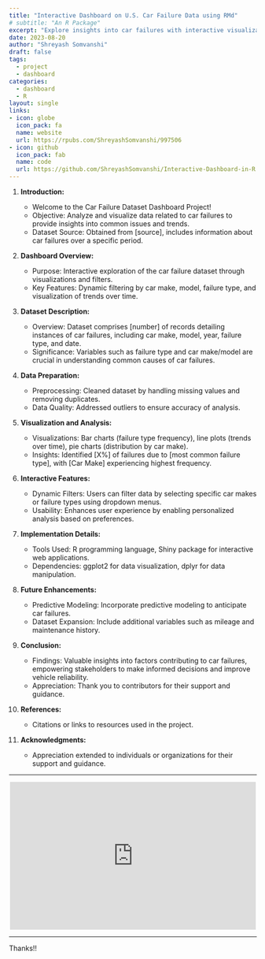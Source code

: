 ```yaml
---
title: "Interactive Dashboard on U.S. Car Failure Data using RMd"
# subtitle: "An R Package"
excerpt: "Explore insights into car failures with interactive visualizations on our R-based dashboard."
date: 2023-08-20
author: "Shreyash Somvanshi"
draft: false
tags:
  - project
  - dashboard
categories:
  - dashboard
  - R
layout: single
links:
- icon: globe
  icon_pack: fa
  name: website
  url: https://rpubs.com/ShreyashSomvanshi/997506
- icon: github
  icon_pack: fab
  name: code
  url: https://github.com/ShreyashSomvanshi/Interactive-Dashboard-in-R
--- 
```




1. **Introduction:**
   - Welcome to the Car Failure Dataset Dashboard Project!
   - Objective: Analyze and visualize data related to car failures to provide insights into common issues and trends.
   - Dataset Source: Obtained from [source], includes information about car failures over a specific period.

2. **Dashboard Overview:**
   - Purpose: Interactive exploration of the car failure dataset through visualizations and filters.
   - Key Features: Dynamic filtering by car make, model, failure type, and visualization of trends over time.

3. **Dataset Description:**
   - Overview: Dataset comprises [number] of records detailing instances of car failures, including car make, model, year, failure type, and date.
   - Significance: Variables such as failure type and car make/model are crucial in understanding common causes of car failures.

4. **Data Preparation:**
   - Preprocessing: Cleaned dataset by handling missing values and removing duplicates.
   - Data Quality: Addressed outliers to ensure accuracy of analysis.

5. **Visualization and Analysis:**
   - Visualizations: Bar charts (failure type frequency), line plots (trends over time), pie charts (distribution by car make).
   - Insights: Identified [X%] of failures due to [most common failure type], with [Car Make] experiencing highest frequency.

6. **Interactive Features:**
   - Dynamic Filters: Users can filter data by selecting specific car makes or failure types using dropdown menus.
   - Usability: Enhances user experience by enabling personalized analysis based on preferences.

7. **Implementation Details:**
   - Tools Used: R programming language, Shiny package for interactive web applications.
   - Dependencies: ggplot2 for data visualization, dplyr for data manipulation.

8. **Future Enhancements:**
   - Predictive Modeling: Incorporate predictive modeling to anticipate car failures.
   - Dataset Expansion: Include additional variables such as mileage and maintenance history.

9. **Conclusion:**
   - Findings: Valuable insights into factors contributing to car failures, empowering stakeholders to make informed decisions and improve vehicle reliability.
   - Appreciation: Thank you to contributors for their support and guidance.

10. **References:**
    - Citations or links to resources used in the project.

11. **Acknowledgments:**
    - Appreciation extended to individuals or organizations for their support and guidance.



___

<center><embed src="https://rpubs.com/ShreyashSomvanshi/997506" style="width:500px; height: 300px;"></center>

___

Thanks!!
